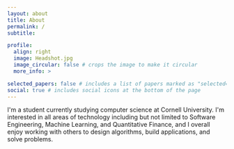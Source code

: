 ```yaml
---
layout: about
title: About
permalink: /
subtitle: 

profile:
  align: right
  image: Headshot.jpg
  image_circular: false # crops the image to make it circular
  more_info: >

selected_papers: false # includes a list of papers marked as "selected={true}"
social: true # includes social icons at the bottom of the page
---
```


I'm a student currently studying computer science at Cornell University. I'm interested in all areas of technology including but not limited to Software Engineering, Machine Learning, and Quantitative Finance, and I overall enjoy working with others to design algorithms, build applications, and solve problems.